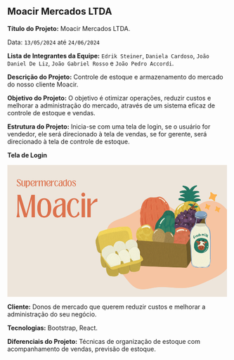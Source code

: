 ## Moacir Mercados LTDA

**Título do Projeto:** Moacir Mercados LTDA.

Data: `13/05/2024` até `24/06/2024`

**Lista de Integrantes da Equipe:** `Edrik Steiner`, `Daniela Cardoso`, `João Daniel De Liz`, `João Gabriel Rosso` e `João Pedro Accordi`.

**Descrição do Projeto:** Controle de estoque e armazenamento do mercado do nosso cliente Moacir.

**Objetivo do Projeto:** O objetivo é otimizar operações, reduzir custos e melhorar a administração do mercado, através de um sistema eficaz de controle de estoque e vendas.

**Estrutura do Projeto:** Inicia-se com uma tela de login, se o usuário for vendedor, ele será direcionado à tela de vendas, se for gerente, será direcionado à tela de controle de estoque.

**Tela de Login**

<img align="center" width="500" height="300"  alt="Tela Login" src="/src/Components/Images/MoacirLogo.png">

**Cliente:** Donos de mercado que querem reduzir custos e melhorar a administração do seu negócio.

**Tecnologias:** Bootstrap, React.

**Diferenciais do Projeto:** Técnicas de organização de estoque com acompanhamento de vendas, previsão de estoque.
